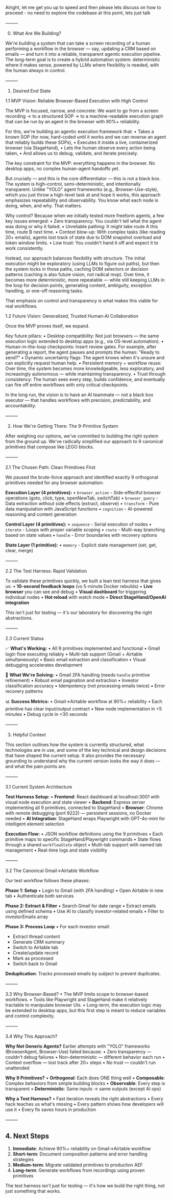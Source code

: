 Alright, let me get you up to speed and then please lets discuss on how to proceed - no need to explore the codebase at this point, lets just talk


⸻

0. What Are We Building?

We're building a system that can take a screen recording of a human performing a workflow in the browser — say, updating a CRM based on emails — and turn it into a reliable, transparent agentic execution pipeline. The long-term goal is to create a hybrid automation system: deterministic where it makes sense, powered by LLMs where flexibility is needed, with the human always in control.

⸻

1. Desired End State

1.1 MVP Vision: Reliable Browser-Based Execution with High Control

The MVP is focused, narrow, and concrete:
We want to go from a screen recording → to a structured SOP → to a machine-readable execution graph that can be run by an agent in the browser with 90%+ reliability.

For this, we're building an agentic execution framework that:
	•	Takes a known SOP (for now, hard-coded until it works and we can reverse an agent that reliably builds these SOPs),
	•	Executes it inside a live, containerized browser (via StageHand),
	•	Lets the human observe every action being taken,
	•	And allows us to debug, validate, and iterate precisely.

The key constraint for the MVP: everything happens in the browser. No desktop apps, no complex human-agent handoffs yet.

But crucially — and this is the core differentiator — this is not a black box.
The system is high-control, semi-deterministic, and intentionally transparent. Unlike "YOLO" agent frameworks (e.g., Browser-Use-style), which you just throw a high-level task at and hope it works, this approach emphasizes repeatability and observability. You know what each node is doing, when, and why. That matters.

Why control?
Because when we initially tested more freeform agents, a few key issues emerged:
	•	Zero transparency: You couldn't tell what the agent was doing or why it failed.
	•	Unreliable pathing: It might take route A this time, route B next time.
	•	Context blow-up: With complex tasks (like reading 20+ emails), agents lost track of state due to DOM snapshot overload and token window limits.
	•	Low trust: You couldn't hand it off and expect it to work consistently.

Instead, our approach balances flexibility with structure. The initial execution might be exploratory (using LLMs to figure out paths), but then the system locks in those paths, caching DOM selectors or decision patterns (caching is also future vision, not radical mvp). Over time, it becomes more deterministic, more repeatable — while still keeping LLMs in the loop for decision points, generating content, ambiguity, exception handling, or one-off reasoning tasks.

That emphasis on control and transparency is what makes this viable for real workflows.

1.2 Future Vision: Generalized, Trusted Human-AI Collaboration

Once the MVP proves itself, we expand.

Key future pillars:
	•	Desktop compatibility: Not just browsers — the same execution logic extended to desktop apps (e.g., via OS-level automation).
	•	Human-in-the-loop checkpoints: Insert review gates. For example, after generating a report, the agent pauses and prompts the human: "Ready to send?"
	•	Dynamic uncertainty flags: The agent knows when it's unsure and can explicitly request human help.
	•	Persistent memory + workflow reuse: Over time, the system becomes more knowledgeable, less exploratory, and increasingly autonomous — while maintaining transparency.
	•	Trust through consistency: The human sees every step, builds confidence, and eventually can fire off entire workflows with only critical checkpoints.

In the long run, the vision is to have an AI teammate — not a black box executor — that handles workflows with precision, predictability, and accountability.

⸻

2. How We're Getting There: The 9-Primitive System

After weighing our options, we've committed to building the right system from the ground up. We've radically simplified our approach to 9 canonical primitives that compose like LEGO blocks.

⸻

2.1 The Chosen Path: Clean Primitives First

We paused the brute-force approach and identified exactly 9 orthogonal primitives needed for any browser automation:

**Execution Layer (4 primitives):**
• `browser_action` - Side-effectful browser operations (goto, click, type, openNewTab, switchTab)
• `browser_query` - Data extraction without side effects (extract, observe)
• `transform` - Pure data manipulation with JavaScript functions
• `cognition` - AI-powered reasoning and content generation

**Control Layer (4 primitives):**
• `sequence` - Serial execution of nodes
• `iterate` - Loops with proper variable scoping
• `route` - Multi-way branching based on state values
• `handle` - Error boundaries with recovery options

**State Layer (1 primitive):**
• `memory` - Explicit state management (set, get, clear, merge)

⸻

2.2 The Test Harness: Rapid Validation

To validate these primitives quickly, we built a lean test harness that gives us:
• **10-second feedback loops** (vs 5-minute Docker rebuilds)
• **Live browser** you can see and debug
• **Visual dashboard** for triggering individual nodes
• **Hot reload** with watch mode
• **Direct StageHand/OpenAI integration**

This isn't just for testing — it's our laboratory for discovering the right abstractions.

⸻

2.3 Current Status

✅ **What's Working:**
• All 9 primitives implemented and functional
• Gmail login flow executing reliably
• Multi-tab support (Gmail + Airtable simultaneously)
• Basic email extraction and classification
• Visual debugging accelerates development

🚧 **What We're Solving:**
• Gmail 2FA handling (needs `handle` primitive refinement)
• Robust email pagination and extraction
• Investor classification accuracy
• Idempotency (not processing emails twice)
• Error recovery patterns

📊 **Success Metrics:**
• Gmail→Airtable workflow at 90%+ reliability
• Each primitive has clear input/output contract
• New node implementation in <5 minutes
• Debug cycle in <30 seconds

⸻

3. Helpful Context

This section outlines how the system is currently structured, what technologies are in use, and some of the key technical and design decisions that have shaped the current setup. It also provides the necessary grounding to understand why the current version looks the way it does — and what the pain points are.

⸻

3.1 Current System Architecture

**Test Harness Setup:**
• **Frontend**: React dashboard at localhost:3001 with visual node execution and state viewer
• **Backend**: Express server implementing all 9 primitives, connected to StageHand
• **Browser**: Chrome with remote debugging (port 9222) — persistent sessions, no Docker needed
• **AI Integration**: StageHand wraps Playwright with GPT-4o-mini for intelligent element selection

**Execution Flow:**
• JSON workflow definitions using the 9 primitives
• Each primitive maps to specific StageHand/Playwright commands
• State flows through a shared `workflowState` object
• Multi-tab support with named tab management
• Real-time logs and state visibility

⸻

3.2 The Canonical Gmail→Airtable Workflow

Our test workflow follows these phases:

**Phase 1: Setup**
• Login to Gmail (with 2FA handling)
• Open Airtable in new tab
• Authenticate both services

**Phase 2: Extract & Filter**
• Search Gmail for date range
• Extract emails using defined schema
• Use AI to classify investor-related emails
• Filter to investorEmails array

**Phase 3: Process Loop**
• For each investor email:
  - Extract thread content
  - Generate CRM summary
  - Switch to Airtable tab
  - Create/update record
  - Mark as processed
  - Switch back to Gmail

**Deduplication**: Tracks processed emails by subject to prevent duplicates.

⸻

3.3 Why Browser-Based?
	•	The MVP limits scope to browser-based workflows.
	•	Tools like Playwright and StageHand make it relatively tractable to manipulate browser UIs.
	•	Long-term, the execution logic may be extended to desktop apps, but this first step is meant to reduce variables and control complexity.

⸻

3.4 Why This Approach?

**Why Not Generic Agents?**
Earlier attempts with "YOLO" frameworks (BrowserAgent, Browser-Use) failed because:
• Zero transparency — couldn't debug failures
• Non-deterministic — different behavior each run
• Context overflow — lost track after 20+ steps
• No trust — couldn't run unattended

**Why 9 Primitives?**
• **Orthogonal**: Each does ONE thing well
• **Composable**: Complex behaviors from simple building blocks
• **Observable**: Every step is transparent
• **Deterministic**: Same inputs → same outputs (except AI ops)

**Why a Test Harness?**
• Fast iteration reveals the right abstractions
• Every hack teaches us what's missing
• Every pattern shows how developers will use it
• Every fix saves hours in production

⸻

## 4. Next Steps

1. **Immediate**: Achieve 90%+ reliability on Gmail→Airtable workflow
2. **Short-term**: Document composition patterns and error handling strategies
3. **Medium-term**: Migrate validated primitives to production AEF
4. **Long-term**: Generate workflows from recordings using proven primitives

The test harness isn't just for testing — it's how we build the right thing, not just something that works.